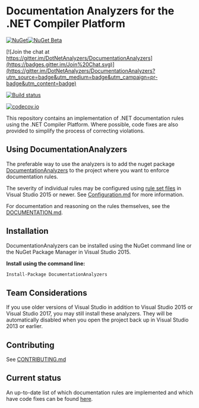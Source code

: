 # Documentation Analyzers for the .NET Compiler Platform

[![NuGet](https://img.shields.io/nuget/v/DocumentationAnalyzers.svg)](https://www.nuget.org/packages/DocumentationAnalyzers)[![NuGet Beta](https://img.shields.io/nuget/vpre/DocumentationAnalyzers.svg)](https://www.nuget.org/packages/DocumentationAnalyzers)

[![Join the chat at https://gitter.im/DotNetAnalyzers/DocumentationAnalyzers](https://badges.gitter.im/Join%20Chat.svg)](https://gitter.im/DotNetAnalyzers/DocumentationAnalyzers?utm_source=badge&utm_medium=badge&utm_campaign=pr-badge&utm_content=badge)

[![Build status](https://ci.appveyor.com/api/projects/status/8jw2lq431kgg44jl/branch/master?svg=true)](https://ci.appveyor.com/project/sharwell/Documentationanalyzers/branch/master)

[![codecov.io](http://codecov.io/github/DotNetAnalyzers/DocumentationAnalyzers/coverage.svg?branch=master)](http://codecov.io/github/DotNetAnalyzers/DocumentationAnalyzers?branch=master)

This repository contains an implementation of .NET documentation rules using the .NET Compiler Platform. Where possible, code fixes are also provided to simplify the process of correcting violations.

## Using DocumentationAnalyzers

The preferable way to use the analyzers is to add the nuget package [DocumentationAnalyzers](http://www.nuget.org/packages/DocumentationAnalyzers/)
to the project where you want to enforce documentation rules.

The severity of individual rules may be configured using [rule set files](https://docs.microsoft.com/en-us/visualstudio/code-quality/using-rule-sets-to-group-code-analysis-rules)
in Visual Studio 2015 or newer. See [Configuration.md](docs/Configuration.md) for more information.

For documentation and reasoning on the rules themselves, see the [DOCUMENTATION.md](DOCUMENTATION.md).

## Installation

DocumentationAnalyzers can be installed using the NuGet command line or the NuGet Package Manager in Visual Studio 2015.

**Install using the command line:**
```bash
Install-Package DocumentationAnalyzers
```

## Team Considerations

If you use older versions of Visual Studio in addition to Visual Studio 2015 or Visual Studio 2017, you may still install these analyzers. They will be automatically disabled when you open the project back up in Visual Studio 2013 or earlier.

## Contributing

See [CONTRIBUTING.md](CONTRIBUTING.md)

## Current status

An up-to-date list of which documentation rules are implemented and which have code fixes can be found [here](https://dotnetanalyzers.github.io/DocumentationAnalyzers/).
